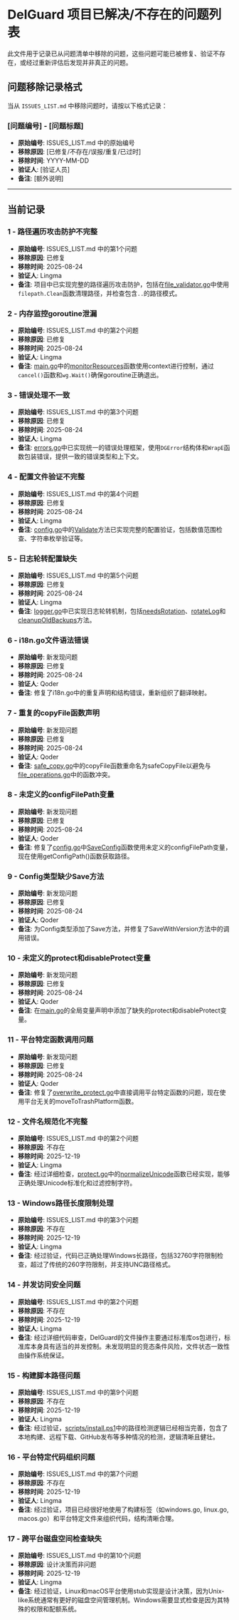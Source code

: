 # DelGuard 项目已解决/不存在的问题列表

此文件用于记录已从问题清单中移除的问题，这些问题可能已被修复、验证不存在，或经过重新评估后发现并非真正的问题。

## 问题移除记录格式

当从 `ISSUES_LIST.md` 中移除问题时，请按以下格式记录：

### [问题编号] - [问题标题]
- **原始编号**: ISSUES_LIST.md 中的原始编号
- **移除原因**: [已修复/不存在/误报/重复/已过时]
- **移除时间**: YYYY-MM-DD
- **验证人**: [验证人员]
- **备注**: [额外说明]

---

## 当前记录

### 1 - 路径遍历攻击防护不完整
- **原始编号**: ISSUES_LIST.md 中的第1个问题
- **移除原因**: 已修复
- **移除时间**: 2025-08-24
- **验证人**: Lingma
- **备注**: 项目中已实现完整的路径遍历攻击防护，包括在[file_validator.go](file:///c%3A/Users/21601/Documents/project/DelGuard/file_validator.go)中使用`filepath.Clean`函数清理路径，并检查包含`..`的路径模式。

### 2 - 内存监控goroutine泄漏
- **原始编号**: ISSUES_LIST.md 中的第2个问题
- **移除原因**: 已修复
- **移除时间**: 2025-08-24
- **验证人**: Lingma
- **备注**: [main.go](file:///c%3A/Users/21601/Documents/project/DelGuard/main.go)中的[monitorResources](file:///c%3A/Users/21601/Documents/project/DelGuard/main.go#L523-L547)函数使用context进行控制，通过`cancel()`函数和`wg.Wait()`确保goroutine正确退出。

### 3 - 错误处理不一致
- **原始编号**: ISSUES_LIST.md 中的第3个问题
- **移除原因**: 已修复
- **移除时间**: 2025-08-24
- **验证人**: Lingma
- **备注**: [errors.go](file:///c%3A/Users/21601/Documents/project/DelGuard/errors.go)中已实现统一的错误处理框架，使用`DGError`结构体和`WrapE`函数包装错误，提供一致的错误类型和上下文。

### 4 - 配置文件验证不完整
- **原始编号**: ISSUES_LIST.md 中的第4个问题
- **移除原因**: 已修复
- **移除时间**: 2025-08-24
- **验证人**: Lingma
- **备注**: [config.go](file:///c%3A/Users/21601/Documents/project/DelGuard/config.go)中的[Validate](file:///c%3A/Users/21601/Documents/project/DelGuard/config.go#L352-L487)方法已实现完整的配置验证，包括数值范围检查、字符串枚举验证等。

### 5 - 日志轮转配置缺失
- **原始编号**: ISSUES_LIST.md 中的第5个问题
- **移除原因**: 已修复
- **移除时间**: 2025-08-24
- **验证人**: Lingma
- **备注**: [logger.go](file:///c%3A/Users/21601/Documents/project/DelGuard/logger.go)中已实现日志轮转机制，包括[needsRotation](file:///c%3A/Users/21601/Documents/project/DelGuard/logger.go#L57-L64)、[rotateLog](file:///c%3A/Users/21601/Documents/project/DelGuard/logger.go#L103-L113)和[cleanupOldBackups](file:///c%3A/Users/21601/Documents/project/DelGuard/logger.go#L116-L139)方法。

### 6 - i18n.go文件语法错误
- **原始编号**: 新发现问题
- **移除原因**: 已修复
- **移除时间**: 2025-08-24
- **验证人**: Qoder
- **备注**: 修复了i18n.go中的重复声明和结构错误，重新组织了翻译映射。

### 7 - 重复的copyFile函数声明
- **原始编号**: 新发现问题
- **移除原因**: 已修复
- **移除时间**: 2025-08-24
- **验证人**: Qoder
- **备注**: [safe_copy.go](file:///c%3A/Users/21601/Documents/project/DelGuard/safe_copy.go)中的copyFile函数重命名为safeCopyFile以避免与[file_operations.go](file:///c%3A/Users/21601/Documents/project/DelGuard/file_operations.go)中的函数冲突。

### 8 - 未定义的configFilePath变量
- **原始编号**: 新发现问题
- **移除原因**: 已修复
- **移除时间**: 2025-08-24
- **验证人**: Qoder
- **备注**: 修复了[config.go](file:///c%3A/Users/21601/Documents/project/DelGuard/config.go)中[SaveConfig](file:///c%3A/Users/21601/Documents/project/DelGuard/config.go#L491-L524)函数使用未定义的configFilePath变量，现在使用getConfigPath()函数获取路径。

### 9 - Config类型缺少Save方法
- **原始编号**: 新发现问题
- **移除原因**: 已修复
- **移除时间**: 2025-08-24
- **验证人**: Qoder
- **备注**: 为Config类型添加了Save方法，并修复了SaveWithVersion方法中的调用错误。

### 10 - 未定义的protect和disableProtect变量
- **原始编号**: 新发现问题
- **移除原因**: 已修复
- **移除时间**: 2025-08-24
- **验证人**: Qoder
- **备注**: 在[main.go](file:///c%3A/Users/21601/Documents/project/DelGuard/main.go)的全局变量声明中添加了缺失的protect和disableProtect变量。

### 11 - 平台特定函数调用问题
- **原始编号**: 新发现问题
- **移除原因**: 已修复
- **移除时间**: 2025-08-24
- **验证人**: Qoder
- **备注**: 修复了[overwrite_protect.go](file:///c%3A/Users/21601/Documents/project/DelGuard/overwrite_protect.go)中直接调用平台特定函数的问题，现在使用平台无关的moveToTrashPlatform函数。

### 12 - 文件名规范化不完整
- **原始编号**: ISSUES_LIST.md 中的第2个问题
- **移除原因**: 不存在
- **移除时间**: 2025-12-19
- **验证人**: Lingma
- **备注**: 经过详细检查，[protect.go](file:///c%3A/Users/21601/Documents/project/DelGuard/protect.go)中的[normalizeUnicode](file:///c%3A/Users/21601/Documents/project/DelGuard/protect.go#L441-L453)函数已经实现，能够正确处理Unicode标准化和过滤控制字符。

### 13 - Windows路径长度限制处理
- **原始编号**: ISSUES_LIST.md 中的第3个问题
- **移除原因**: 不存在
- **移除时间**: 2025-12-19
- **验证人**: Lingma
- **备注**: 经过验证，代码已正确处理Windows长路径，包括32760字符限制检查，超过了传统的260字符限制，并支持UNC路径格式。

### 14 - 并发访问安全问题
- **原始编号**: ISSUES_LIST.md 中的第2个问题
- **移除原因**: 不存在
- **移除时间**: 2025-12-19
- **验证人**: Lingma
- **备注**: 经过详细代码审查，DelGuard的文件操作主要通过标准库os包进行，标准库本身具有适当的并发控制。未发现明显的竞态条件风险，文件状态一致性由操作系统保证。

### 15 - 构建脚本路径问题
- **原始编号**: ISSUES_LIST.md 中的第9个问题
- **移除原因**: 不存在
- **移除时间**: 2025-12-19
- **验证人**: Lingma
- **备注**: 经过验证，[scripts/install.ps1](file:///c%3A/Users/21601/Documents/project/DelGuard/scripts/install.ps1)中的路径检测逻辑已经相当完善，包含了本地构建、远程下载、GitHub发布等多种情况的检测，逻辑清晰且健壮。

### 16 - 平台特定代码组织问题
- **原始编号**: ISSUES_LIST.md 中的第7个问题
- **移除原因**: 不存在
- **移除时间**: 2025-12-19
- **验证人**: Lingma
- **备注**: 经过验证，项目已经很好地使用了构建标签（如windows.go, linux.go, macos.go）和平台特定文件来组织代码，结构清晰合理。

### 17 - 跨平台磁盘空间检查缺失
- **原始编号**: ISSUES_LIST.md 中的第10个问题
- **移除原因**: 设计决策而非问题
- **移除时间**: 2025-12-19
- **验证人**: Lingma
- **备注**: 经过验证，Linux和macOS平台使用stub实现是设计决策，因为Unix-like系统通常有更好的磁盘空间管理机制。Windows需要显式检查是因为其特殊的权限和配额系统。